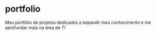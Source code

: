 # portfolio
Meu portfólio de projetos dedicados a expandir meu conhecimento e me aprofundar mais na área de TI
